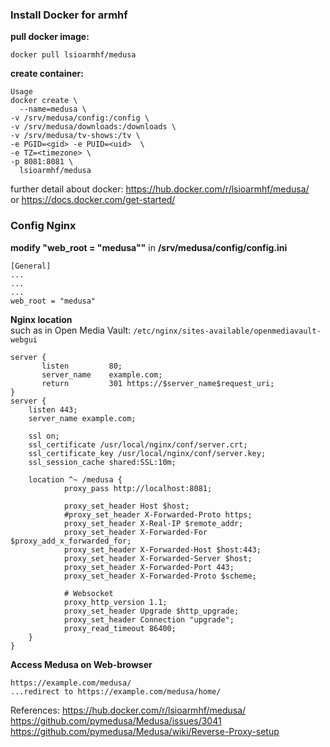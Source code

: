 ### Install Docker for armhf

**pull docker image:**

`docker pull lsioarmhf/medusa`

**create container:**

```
Usage
docker create \
  --name=medusa \
-v /srv/medusa/config:/config \
-v /srv/medusa/downloads:/downloads \
-v /srv/medusa/tv-shows:/tv \
-e PGID=<gid> -e PUID=<uid>  \
-e TZ=<timezone> \
-p 8081:8081 \
  lsioarmhf/medusa
```

further detail about docker: https://hub.docker.com/r/lsioarmhf/medusa/<BR>
or https://docs.docker.com/get-started/

### Config Nginx

**modify "web_root = "medusa""** in **/srv/medusa/config/config.ini**

```
[General]
...
...
...
web_root = "medusa"
```

**Nginx location**<BR> 
such as in Open Media Vault: `/etc/nginx/sites-available/openmediavault-webgui`
```
server {
       listen         80;
       server_name    example.com;
       return         301 https://$server_name$request_uri;
}
server {
    listen 443;
    server_name example.com;

    ssl on;
    ssl_certificate /usr/local/nginx/conf/server.crt;
    ssl_certificate_key /usr/local/nginx/conf/server.key;
    ssl_session_cache shared:SSL:10m;
    
    location ^~ /medusa {
            proxy_pass http://localhost:8081;

            proxy_set_header Host $host;
            #proxy_set_header X-Forwarded-Proto https;
            proxy_set_header X-Real-IP $remote_addr;
            proxy_set_header X-Forwarded-For $proxy_add_x_forwarded_for;
            proxy_set_header X-Forwarded-Host $host:443;
            proxy_set_header X-Forwarded-Server $host;
            proxy_set_header X-Forwarded-Port 443;
            proxy_set_header X-Forwarded-Proto $scheme;

            # Websocket
            proxy_http_version 1.1;
            proxy_set_header Upgrade $http_upgrade;
            proxy_set_header Connection "upgrade";
            proxy_read_timeout 86400;
    }
}
```

**Access Medusa on Web-browser**
```
https://example.com/medusa/
...redirect to https://example.com/medusa/home/
```

References:
https://hub.docker.com/r/lsioarmhf/medusa/<BR>
https://github.com/pymedusa/Medusa/issues/3041<BR>
https://github.com/pymedusa/Medusa/wiki/Reverse-Proxy-setup
